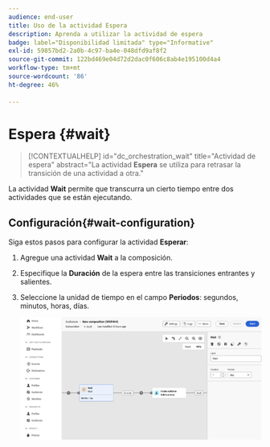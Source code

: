 ```yaml
---
audience: end-user
title: Uso de la actividad Espera
description: Aprenda a utilizar la actividad de espera
badge: label="Disponibilidad limitada" type="Informative"
exl-id: 59857bd2-2a0b-4c97-ba4e-048dfd9af8f2
source-git-commit: 122bd469e04d72d2dac0f606c8ab4e195100d4a4
workflow-type: tm+mt
source-wordcount: '86'
ht-degree: 46%

---
```


# Espera {#wait}

>[!CONTEXTUALHELP]
>id="dc_orchestration_wait"
>title="Actividad de espera"
>abstract="La actividad **Espera** se utiliza para retrasar la transición de una actividad a otra."

La actividad **Wait** permite que transcurra un cierto tiempo entre dos actividades que se están ejecutando.

## Configuración{#wait-configuration}

Siga estos pasos para configurar la actividad **Esperar**:

1. Agregue una actividad **Wait** a la composición.

1. Especifique la **Duración** de la espera entre las transiciones entrantes y salientes.

1. Seleccione la unidad de tiempo en el campo **Periodos**: segundos, minutos, horas, días.

   ![](../assets/wait.png)
